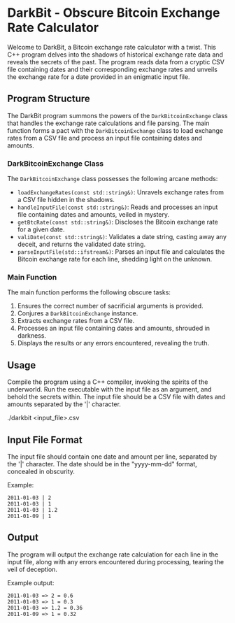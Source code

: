 # DarkBit - Obscure Bitcoin Exchange Rate Calculator

Welcome to DarkBit, a Bitcoin exchange rate calculator with a twist. This C++ program delves into the shadows of historical exchange rate data and reveals the secrets of the past. The program reads data from a cryptic CSV file containing dates and their corresponding exchange rates and unveils the exchange rate for a date provided in an enigmatic input file.

## Program Structure

The DarkBit program summons the powers of the `DarkBitcoinExchange` class that handles the exchange rate calculations and file parsing. The main function forms a pact with the `DarkBitcoinExchange` class to load exchange rates from a CSV file and process an input file containing dates and amounts.

### DarkBitcoinExchange Class

The `DarkBitcoinExchange` class possesses the following arcane methods:

- `loadExchangeRates(const std::string&)`: Unravels exchange rates from a CSV file hidden in the shadows.
- `handleInputFile(const std::string&)`: Reads and processes an input file containing dates and amounts, veiled in mystery.
- `getBtcRate(const std::string&)`: Discloses the Bitcoin exchange rate for a given date.
- `valiDate(const std::string&)`: Validates a date string, casting away any deceit, and returns the validated date string.
- `parseInputFile(std::ifstream&)`: Parses an input file and calculates the Bitcoin exchange rate for each line, shedding light on the unknown.

### Main Function

The main function performs the following obscure tasks:

1. Ensures the correct number of sacrificial arguments is provided.
2. Conjures a `DarkBitcoinExchange` instance.
3. Extracts exchange rates from a CSV file.
4. Processes an input file containing dates and amounts, shrouded in darkness.
5. Displays the results or any errors encountered, revealing the truth.

## Usage

Compile the program using a C++ compiler, invoking the spirits of the underworld. Run the executable with the input file as an argument, and behold the secrets within. The input file should be a CSV file with dates and amounts separated by the '|' character.

./darkbit <input_file>.csv

## Input File Format

The input file should contain one date and amount per line, separated by the '|' character. The date should be in the "yyyy-mm-dd" format, concealed in obscurity.

Example:

```2011-01-03 | 3
2011-01-03 | 2
2011-01-03 | 1
2011-01-03 | 1.2
2011-01-09 | 1
```

## Output

The program will output the exchange rate calculation for each line in the input file, along with any errors encountered during processing, tearing the veil of deception.

Example output:

```2011-01-03 => 3 = 0.9
2011-01-03 => 2 = 0.6
2011-01-03 => 1 = 0.3
2011-01-03 => 1.2 = 0.36
2011-01-09 => 1 = 0.32
```
